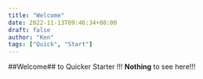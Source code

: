 ```yaml
---
title: "Welcome"
date: 2022-11-13T09:46:34+08:00
draft: false
author: "Ken"
tags: ["Quick", "Start"]
---
```


##Welcome## to Quicker Starter !!!
**Nothing** to see here!!!
